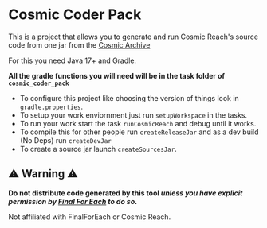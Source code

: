 # Cosmic Coder Pack

This is a project that allows you to generate and run Cosmic Reach's source code from one jar from the [Cosmic Archive](https://github.com/CRModders/CosmicArchive)

For this you need Java 17+ and Gradle.

**All the gradle functions you will need will be in the task folder of `cosmic_coder_pack`**

- To configure this project like choosing the version of things look in `gradle.properties`.
- To setup your work enviornment just run `setupWorkspace` in the tasks.
- To run your work start the task `runCosmicReach` and debug until it works.
- To compile this for other people run `createReleaseJar` and as a dev build (No Deps) run `createDevJar`
- To create a source jar launch `createSourcesJar`.

## ⚠️ Warning ⚠️
**Do not distribute code generated by this tool *unless you have explicit permission by [Final For Each](https://github.com/FinalForEach) to do so*.**

Not affiliated with FinalForEach or Cosmic Reach.